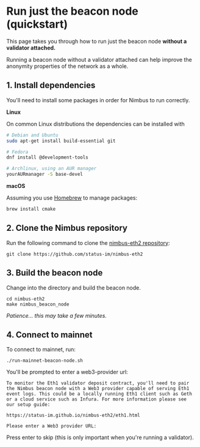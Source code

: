 # Run just the beacon node (quickstart)

This page takes you through how to run just the beacon node **without a validator attached.**

Running a beacon node without a validator attached can help improve the anonymity properties of the network as a whole.

## 1. Install dependencies

You'll need to install some packages in order for Nimbus to run correctly.


**Linux**

On common Linux distributions the dependencies can be installed with

```sh
# Debian and Ubuntu
sudo apt-get install build-essential git

# Fedora
dnf install @development-tools

# Archlinux, using an AUR manager
yourAURmanager -S base-devel
```

**macOS**

Assuming you use [Homebrew](https://brew.sh/) to manage packages:

```sh
brew install cmake
```


## 2. Clone the Nimbus repository

Run the following command to clone the [nimbus-eth2 repository](https://github.com/status-im/nimbus-eth2):

```
git clone https://github.com/status-im/nimbus-eth2
```

## 3. Build the beacon node

Change into the directory and build the beacon node.
```
cd nimbus-eth2
make nimbus_beacon_node
```

*Patience... this may take a few minutes.*

## 4. Connect to mainnet

To connect to mainnet, run:
```
./run-mainnet-beacon-node.sh
```

You'll be prompted to enter a web3-provider url:

```
To monitor the Eth1 validator deposit contract, you'll need to pair
the Nimbus beacon node with a Web3 provider capable of serving Eth1
event logs. This could be a locally running Eth1 client such as Geth
or a cloud service such as Infura. For more information please see
our setup guide:

https://status-im.github.io/nimbus-eth2/eth1.html

Please enter a Web3 provider URL:
```

Press enter to skip (this is only important when you're running a validator).

